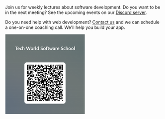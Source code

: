 Join us for weekly lectures about software development. Do you want to be in the next meeting? See the upcoming events on our [Discord server](https://discord.com/invite/MJwGcwcdae).

Do you need help with web development? [Contact us](https://forms.office.com/Pages/ResponsePage.aspx?id=DQSIkWdsW0yxEjajBLZtrQAAAAAAAAAAAAMAABaTHW5UM1gwT01FRjJZUllMTDBIRDZMWk1KV0xEUi4u) and we can schedule a one-on-one coaching call. We'll help you build your app.

<img src="https://github.com/nbktechworld/.github/raw/main/profile/qr-code-contact-form.png" alt="QRCode for Tech World Software School contact form" width="256" />
